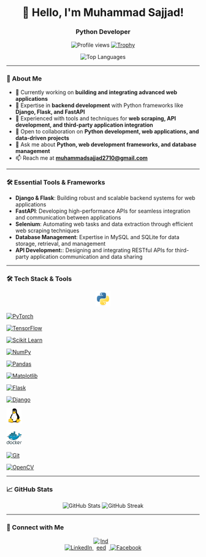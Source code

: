 <h1 align="center">👋 Hello, I'm Muhammad Sajjad!</h1>
<h3 align="center">Python Developer</h3>

<p align="center">
  <img src="https://komarev.com/ghpvc/?username=muhammadsajjad2710&label=Profile%20views&color=0e75b6&style=flat" alt="Profile views" />
  <a href="https://github.com/ryo-ma/github-profile-trophy"><img src="https://github-profile-trophy.vercel.app/?username=muhammadsajjad2710" alt="Trophy" /></a>
</p>

<p align="center">
  <img src="https://github-readme-stats.vercel.app/api/top-langs?username=muhammadsajjad2710&show_icons=true&locale=en&layout=compact" alt="Top Languages" />
</p>

---

### 🌟 About Me
- 🔭 Currently working on **building and integrating advanced web applications**
- 🚀 Expertise in **backend development** with Python frameworks like **Django, Flask, and FastAPI**
- 🌱 Experienced with tools and techniques for **web scraping, API development, and third-party application integration**
- 👯 Open to collaboration on **Python development, web applications, and data-driven projects**
- 💬 Ask me about **Python, web development frameworks, and database management**
- 📫 Reach me at **muhammadsajjad2710@gmail.com**

---

### 🛠️ Essential Tools & Frameworks
- **Django & Flask**: Building robust and scalable backend systems for web applications
- **FastAPI**: Developing high-performance APIs for seamless integration and communication between applications
- **Selenium**: Automating web tasks and data extraction through efficient web scraping techniques
- **Database Management**: Expertise in MySQL and SQLite for data storage, retrieval, and management
- **API Development:**: Designing and integrating RESTful APIs for third-party application communication and data sharing

---


### 🛠️ Tech Stack & Tools
<p align="center">
  <!-- Python -->
  <a href="https://www.python.org" target="_blank" rel="noreferrer"><img src="https://raw.githubusercontent.com/devicons/devicon/master/icons/python/python-original.svg" alt="Python" width="40" height="40"/></a>
  
  <!-- PyTorch -->
  <a href="https://pytorch.org/" target="_blank" rel="noreferrer"><img src="https://www.vectorlogo.zone/logos/pytorch/pytorch-icon.svg" alt="PyTorch" width="40" height="40"/></a>
  
  <!-- TensorFlow -->
  <a href="https://www.tensorflow.org" target="_blank" rel="noreferrer"><img src="https://www.vectorlogo.zone/logos/tensorflow/tensorflow-icon.svg" alt="TensorFlow" width="40" height="40"/></a>
  
  <!-- Scikit Learn -->
  <a href="https://scikit-learn.org/" target="_blank" rel="noreferrer"><img src="https://upload.wikimedia.org/wikipedia/commons/0/05/Scikit_learn_logo_small.svg" alt="Scikit Learn" width="40" height="40"/></a>
  
  <!-- NumPy -->
  <a href="https://numpy.org/" target="_blank" rel="noreferrer"><img src="https://upload.wikimedia.org/wikipedia/commons/thumb/d/d7/NumPy_logo_2020.svg/800px-NumPy_logo_2020.svg.png" alt="NumPy" width="40" height="40"/></a>
  
  <!-- Pandas -->
  <a href="https://pandas.pydata.org/" target="_blank" rel="noreferrer"><img src="https://upload.wikimedia.org/wikipedia/commons/e/ed/Pandas_logo.svg" alt="Pandas" width="40" height="40"/></a>
  
  <!-- Matplotlib -->
  <a href="https://matplotlib.org/" target="_blank" rel="noreferrer"><img src="https://upload.wikimedia.org/wikipedia/commons/0/01/Matplotlib_logo.svg" alt="Matplotlib" width="40" height="40"/></a>
  
  <!-- Flask -->
  <a href="https://flask.palletsprojects.com/" target="_blank" rel="noreferrer"><img src="https://upload.wikimedia.org/wikipedia/commons/6/67/Flask_logo.svg" alt="Flask" width="40" height="40"/></a>
  
  <!-- Django -->
  <a href="https://www.djangoproject.com/" target="_blank" rel="noreferrer"><img src="https://upload.wikimedia.org/wikipedia/commons/7/75/Django_logo.svg" alt="Django" width="40" height="40"/></a>
  
  <!-- Linux -->
  <a href="https://www.linux.org/" target="_blank" rel="noreferrer"><img src="https://raw.githubusercontent.com/devicons/devicon/master/icons/linux/linux-original.svg" alt="Linux" width="40" height="40"/></a>
  
  <!-- Docker -->
  <a href="https://www.docker.com/" target="_blank" rel="noreferrer"><img src="https://raw.githubusercontent.com/devicons/devicon/master/icons/docker/docker-original-wordmark.svg" alt="Docker" width="40" height="40"/></a>
  
  <!-- Git -->
  <a href="https://git-scm.com/" target="_blank" rel="noreferrer"><img src="https://www.vectorlogo.zone/logos/git-scm/git-scm-icon.svg" alt="Git" width="40" height="40"/></a>
  
  <!-- OpenCV -->
  <a href="https://opencv.org/" target="_blank" rel="noreferrer"><img src="https://www.vectorlogo.zone/logos/opencv/opencv-icon.svg" alt="OpenCV" width="40" height="40"/></a>
</p>

  


---

### 📈 GitHub Stats
<p align="center">
  <img align="center" src="https://github-readme-stats.vercel.app/api?username=muhammadsajjad2710&show_icons=true&locale=en" alt="GitHub Stats" />
  <img align="center" src="https://github-readme-streak-stats.herokuapp.com/?user=muhammadsajjad2710&" alt="GitHub Streak" />
</p>

---

### 🤝 Connect with Me
<p align="center">
  <a href="https://www.linkedin.com/in/muhammad-sajjad-a18550218?lipi=urn%3Ali%3Apage%3Ad_flagship3_profile_view_base_contact_details%3BwsLZv2SXTBW9yvEAwj8P6g%3D%3D" target="blank">
    <img src="https://raw.githubusercontent.com/rahuldkjain/github-profile-readme-generator/master/src/images/icons/Social/linked-in-alt.svg" alt="LinkedIn" height="30" width="40" />
  </a>
  <a href="https://profile.indeed.com/?hl=en_PK&co=PK&from=gnav-homepage" target="blank">
    <!-- Use a more reliable, direct Indeed logo URL -->
    <img src="https://encrypted-tbn0.gstatic.com/images?q=tbn:ANd9GcThz8Qi-G6jIHt6TmCOguWjOKGYYQPB1afpSQ&s" alt="Indeed" height="30" width="auto" style="max-width: 40px;" />
  </a>
  <a href="https://fb.com/moiz.mansoor.754" target="blank">
    <img src="https://raw.githubusercontent.com/rahuldkjain/github-profile-readme-generator/master/src/images/icons/Social/facebook.svg" alt="Facebook" height="30" width="40" />
  </a>
</p>


